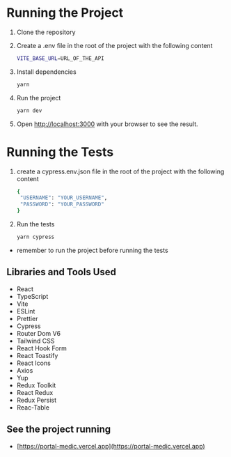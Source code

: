 # Running the Project
1. Clone the repository

2. Create a .env file in the root of the project with the following content
   ```bash
   VITE_BASE_URL=URL_OF_THE_API 
   ```

3. Install dependencies
   ```bash
   yarn
   ```
4. Run the project
   ```bash
   yarn dev
   ```
5. Open [http://localhost:3000](http://localhost:3000) with your browser to see the result.

# Running the Tests
1. create a cypress.env.json file in the root of the project with the following content
   ```bash
   {
    "USERNAME": "YOUR_USERNAME",
    "PASSWORD": "YOUR_PASSWORD"
   }
   ```

2. Run the tests
   ```bash
   yarn cypress
   ```
- remember to run the project before running the tests


## Libraries and Tools Used
   - React
   - TypeScript
   - Vite
   - ESLint
   - Prettier
   - Cypress
   - Router Dom V6
   - Tailwind CSS
   - React Hook Form
   - React Toastify
   - React Icons
   - Axios
   - Yup
   - Redux Toolkit
   - React Redux
   - Redux Persist
   - Reac-Table

## See the project running
- [https://portal-medic.vercel.app](https://portal-medic.vercel.app)